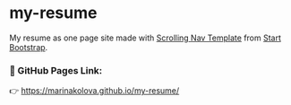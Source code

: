 # my-resume

My resume as one page site 
made with [Scrolling Nav Template](https://github.com/StartBootstrap/startbootstrap-scrolling-nav) 
from [Start Bootstrap](https://github.com/StartBootstrap).

### :link: GitHub Pages Link: 
:point_right:  https://marinakolova.github.io/my-resume/
